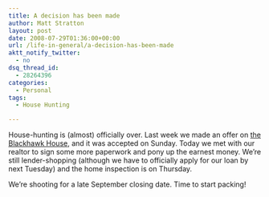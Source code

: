 ```yaml
---
title: A decision has been made
author: Matt Stratton
layout: post
date: 2008-07-29T01:36:00+00:00
url: /life-in-general/a-decision-has-been-made
aktt_notify_twitter:
  - no
dsq_thread_id:
  - 28264396
categories:
  - Personal
tags:
  - House Hunting

---
```

House-hunting is (almost) officially over. Last week we made an offer on [the Blackhawk House][1], and it was accepted on Sunday. Today we met with our realtor to sign some more paperwork and pony up the earnest money. We&#8217;re still lender-shopping (although we have to officially apply for our loan by next Tuesday) and the home inspection is on Thursday.

We&#8217;re shooting for a late September closing date. Time to start packing!

 [1]: http://mattstratton.livejournal.com/631283.html
